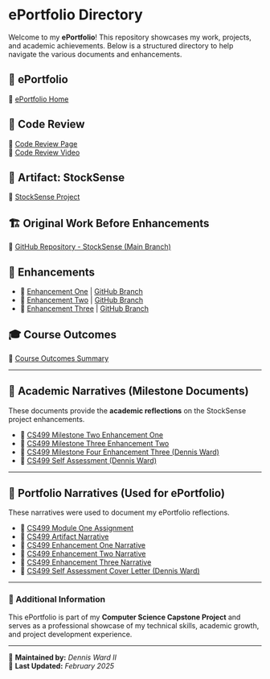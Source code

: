 # ePortfolio Directory

Welcome to my **ePortfolio**! This repository showcases my work, projects, and academic achievements. Below is a structured directory to help navigate the various documents and enhancements.

## 📌 ePortfolio
🔗 [ePortfolio Home](https://maiar0.github.io/index.html)

## 📑 Code Review
🔗 [Code Review Page](https://maiar0.github.io/stocksense/codereview.html)  
🎥 [Code Review Video](https://youtu.be/AZUpouXb-WU)

## 📜 Artifact: StockSense
🔗 [StockSense Project](https://maiar0.github.io/stocksense/stocksense.html)

## 🏗️ Original Work Before Enhancements
🔗 [GitHub Repository - StockSense (Main Branch)](https://github.com/Maiar0/StockSense/tree/main)

## 🔧 Enhancements
- 🔗 [Enhancement One](https://maiar0.github.io/stocksense/enhancement-one.html) | [GitHub Branch](https://github.com/Maiar0/StockSense/tree/Enhancement-One)
- 🔗 [Enhancement Two](https://maiar0.github.io/stocksense/enhancement-two.html) | [GitHub Branch](https://github.com/Maiar0/StockSense/tree/Enhancement-Two)
- 🔗 [Enhancement Three](https://maiar0.github.io/stocksense/enhancement-three.html) | [GitHub Branch](https://github.com/Maiar0/StockSense/tree/Enhancement-Three)

## 🎓 Course Outcomes
🔗 [Course Outcomes Summary](https://maiar0.github.io/stocksense/course-outcomes.html)

---

## 📖 Academic Narratives (Milestone Documents)
These documents provide the **academic reflections** on the StockSense project enhancements.

- 📄 [CS499 Milestone Two Enhancement One](https://github.com/Maiar0/Maiar0.github.io/main/Documents/CS499%20MIlestone%20Two%20Enhancement%20One.pdf)
- 📄 [CS499 Milestone Three Enhancement Two](https://maiar0.github.io/Documents/CS499%20Milestone%20Three%20Enhancement%20Two.pdf)
- 📄 [CS499 Milestone Four Enhancement Three (Dennis Ward)](https://maiar0.github.io/Documents/CS499%20Milestone%20Four%20Enhancement%20Three%20Dennis%20Ward.pdf)
- 📄 [CS499 Self Assessment (Dennis Ward)](https://maiar0.github.io/Documents/CS499%20Self%20Assessment%20Dennis%20Ward.pdf)

---

## 📝 Portfolio Narratives (Used for ePortfolio)
These narratives were used to document my ePortfolio reflections.

- 📄 [CS499 Module One Assignment](https://maiar0.github.io/Documents/Supporting%20Documents/CS%20499%20Module%20One%20Assignment.pdf)
- 📄 [CS499 Artifact Narrative](https://maiar0.github.io/Documents/Supporting%20Documents/CS499%20Artifact%20Narrative.pdf)
- 📄 [CS499 Enhancement One Narrative](https://maiar0.github.io/Documents/Supporting%20Documents/CS499%20Enhancement%20One%20Narrative.pdf)
- 📄 [CS499 Enhancement Two Narrative](https://maiar0.github.io/Documents/Supporting%20Documents/CS499%20Enhancement%20Two%20Narrative.pdf)
- 📄 [CS499 Enhancement Three Narrative](https://maiar0.github.io/Documents/Supporting%20Documents/CS499%20Enhancement%20Three%20Narrative.pdf)
- 📄 [CS499 Self Assessment Cover Letter (Dennis Ward)](https://maiar0.github.io/Documents/Supporting%20Documents/CS499%20Self%20Assessment%20Cover%20Letter%20version%20Dennis%20Ward.pdf)

---

### 🔗 Additional Information
This ePortfolio is part of my **Computer Science Capstone Project** and serves as a professional showcase of my technical skills, academic growth, and project development experience.

---

📌 **Maintained by:** *Dennis Ward II*  
📅 **Last Updated:** *February 2025*

